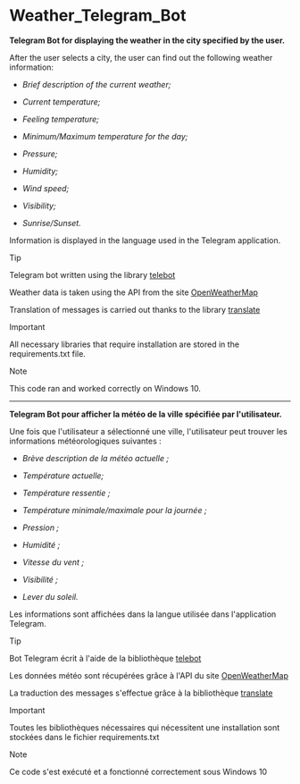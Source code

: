# Weather_Telegram_Bot

**Telegram Bot for displaying the weather in the city specified by the user.**

After the user selects a city, the user can find out the following weather information:

* _Brief description of the current weather;_

* _Current temperature;_

* _Feeling temperature;_

* _Minimum/Maximum temperature for the day;_

* _Pressure;_

* _Humidity;_

* _Wind speed;_

* _Visibility;_

* _Sunrise/Sunset._

Information is displayed in the language used in the Telegram application.

> [!TIP]
> Telegram bot written using the library [telebot](https://pypi.org/project/pyTelegramBotAPI/)
>
> Weather data is taken using the API from the site [OpenWeatherMap](https://openweathermap.org/)
>
> Translation of messages is carried out thanks to the library [translate](https://pypi.org/project/translate/)

> [!IMPORTANT]
> All necessary libraries that require installation are stored in the requirements.txt file.

> [!NOTE]
> This code ran and worked correctly on Windows 10.

---------

**Telegram Bot pour afficher la météo de la ville spécifiée par l'utilisateur.**

Une fois que l'utilisateur a sélectionné une ville, l'utilisateur peut trouver les informations météorologiques suivantes :

* _Brève description de la météo actuelle ;_

* _Température actuelle;_

* _Température ressentie ;_

* _Température minimale/maximale pour la journée ;_

* _Pression ;_

* _Humidité ;_

* _Vitesse du vent ;_

* _Visibilité ;_

* _Lever du soleil._

Les informations sont affichées dans la langue utilisée dans l'application Telegram.

> [!TIP]
> Bot Telegram écrit à l'aide de la bibliothèque [telebot](https://pypi.org/project/pyTelegramBotAPI/)
>
> Les données météo sont récupérées grâce à l'API du site [OpenWeatherMap](https://openweathermap.org/)
>
> La traduction des messages s'effectue grâce à la bibliothèque [translate](https://pypi.org/project/translate/)

> [!IMPORTANT]
> Toutes les bibliothèques nécessaires qui nécessitent une installation sont stockées dans le fichier requirements.txt

> [!NOTE]
> Ce code s'est exécuté et a fonctionné correctement sous Windows 10
